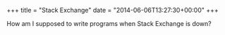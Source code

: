 +++
title = "Stack Exchange"
date = "2014-06-06T13:27:30+00:00"
+++

How am I supposed to write programs when Stack Exchange is down?
			